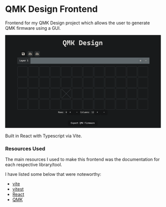 # QMK Design Frontend

Frontend for my QMK Design project which allows the user to generate QMK firmware using a GUI.

![Screenshot](./src/assets/Screenshot-1.png)

Built in React with Typescript via Vite.


### Resources Used

The main resources I used to make this frontend was the documentation for each respective library/tool. 

I have listed some below that were noteworthy:

* [vite](https://vite.dev/guide/)
* [vitest](https://vitest.dev/guide/)
* [React](https://react.dev/reference/react)
* [QMK](https://docs.qmk.fm/newbs_building_firmware)
    


